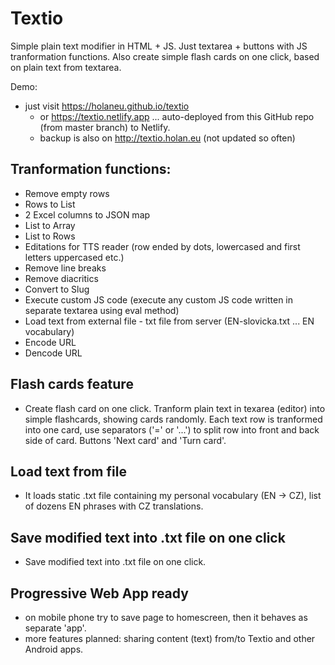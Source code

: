 # Textio
Simple plain text modifier in HTML + JS. Just textarea + buttons with JS tranformation functions.
Also create simple flash cards on one click, based on plain text from textarea.

Demo:
* just visit https://holaneu.github.io/textio
  * or https://textio.netlify.app ... auto-deployed from this GitHub repo (from master branch) to Netlify.
  * backup is also on http://textio.holan.eu (not updated so often)


## Tranformation functions:

* Remove empty rows
* Rows to List
* 2 Excel columns to JSON map
* List to Array
* List to Rows
* Editations for TTS reader (row ended by dots, lowercased and first letters uppercased etc.)
* Remove line breaks 
* Remove diacritics  
* Convert to Slug 
* Execute custom JS code (execute any custom JS code written in separate textarea using eval method)
* Load text from external file - txt file from server (EN-slovicka.txt ... EN vocabulary)
* Encode URL
* Dencode URL

## Flash cards feature
* Create flash card on one click. Tranform plain text in texarea (editor) into simple flashcards, showing cards randomly. Each text row is tranformed into one card, use separators ('=' or '...') to split row into front and back side of card. Buttons 'Next card' and 'Turn card'.

## Load text from file
* It loads static .txt file containing my personal vocabulary (EN -> CZ), list of dozens EN phrases with CZ translations.

## Save modified text into .txt file on one click
* Save modified text into .txt file on one click.

## Progressive Web App ready
* on mobile phone try to save page to homescreen, then it behaves as separate 'app'.
* more features planned: sharing content (text) from/to Textio and other Android apps.

